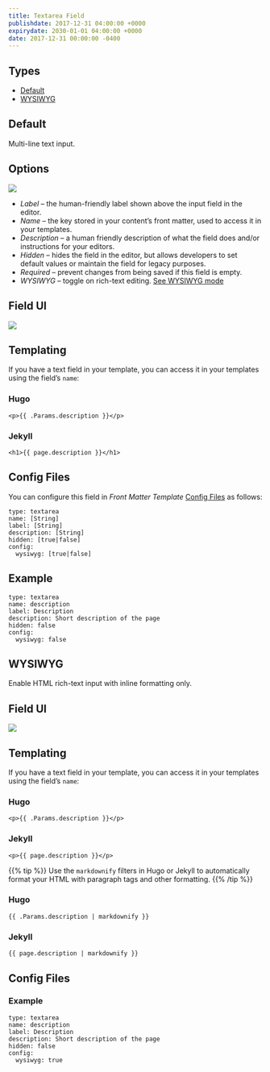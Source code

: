 ```yaml
---
title: Textarea Field
publishdate: 2017-12-31 04:00:00 +0000
expirydate: 2030-01-01 04:00:00 +0000
date: 2017-12-31 00:00:00 -0400
---
```


## Types
- [Default](#default)
- [WYSIWYG](#wysiwyg)

## Default
Multi-line text input.

## Options
![](/uploads/2018/01/textarea-options.png)

* _Label_ – the human-friendly label shown above the input field in the editor.
* _Name_ – the key stored in your content’s front matter, used to access it in your templates.
* _Description_ – a human friendly description of what the field does and/or instructions for your editors.
* _Hidden_ – hides the field in the editor, but allows developers to set default values or maintain the field for legacy purposes.
* _Required_ – prevent changes from being saved if this field is empty.
* _WYSIWYG_ – toggle on rich-text editing. [See WYSIWYG mode](/#WYSIWYG)


## Field UI
![](/uploads/2018/01/textarea-preview.png)

## Templating
If you have a text field in your template, you can access it in your templates using the field’s `name`:

### Hugo
```
<p>{{ .Params.description }}</p> 
```

### Jekyll
```
<h1>{{ page.description }}</h1> 
```

## Config Files
You can configure this field in _Front Matter Template_ [Config Files](/docs/settings/config-files/) as follows:

```
type: textarea
name: [String]
label: [String]
description: [String]
hidden: [true|false]
config:
  wysiwyg: [true|false]
```

## Example
```
type: textarea
name: description
label: Description
description: Short description of the page
hidden: false
config:
  wysiwyg: false
```

## WYSIWYG
Enable HTML rich-text input with inline formatting only.

## Field UI
![](/uploads/2018/01/textarea-wysiwyg-preview.png)

## Templating
If you have a text field in your template, you can access it in your templates using the field’s `name`:

### Hugo
```
<p>{{ .Params.description }}</p> 
```

### Jekyll
```
<p>{{ page.description }}</p> 
```

{{% tip %}}
Use the `markdownify` filters in Hugo or Jekyll to automatically format your HTML with paragraph tags and other formatting.
{{% /tip %}}

### Hugo
```
{{ .Params.description | markdownify }}
```

### Jekyll
```
{{ page.description | markdownify }}
```

## Config Files

### Example
```
type: textarea
name: description
label: Description
description: Short description of the page
hidden: false
config:
  wysiwyg: true
```